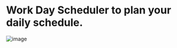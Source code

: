 # Work Day Scheduler to plan your daily schedule.

![image](https://user-images.githubusercontent.com/95004183/151737269-6fb9cf6a-6118-4feb-8c05-25bf6710f3a5.png)
